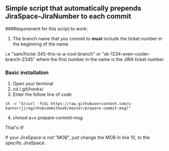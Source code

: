 ## Simple script that automatically prepends JiraSpace-JiraNumber to each commit

###Requirement for this script to work:

1. The branch name that you commit to **must** include the ticket number in the beginning of the name.

i.e "sam/fix/sk-345-this-is-a-cool-branch" or "sk-1234-even-cooler-branch-2345" where the first number in the name is the JIRA ticket number.

### Basic installation

1. Open your terminal
2. cd <RepositoryHere>/.git/hooks/
3. Enter the follow line of code

`
sh -c "$(curl -fsSL https://raw.githubusercontent.com/s-kantor/jiragithubcommithook/master/prepare-commit-msg)"
`

4. chmod a+x prepare-commit-msg

That's it!

If your JiraSpace is not "MOB", just change the MOB in line 10, to the specific JiraSpace.
